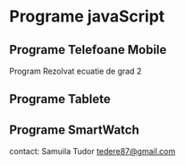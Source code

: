 # Programe javaScript

## Programe Telefoane Mobile

Program Rezolvat ecuatie de grad 2


## Programe Tablete

## Programe SmartWatch


contact: Samuila Tudor
tedere87@gmail.com

